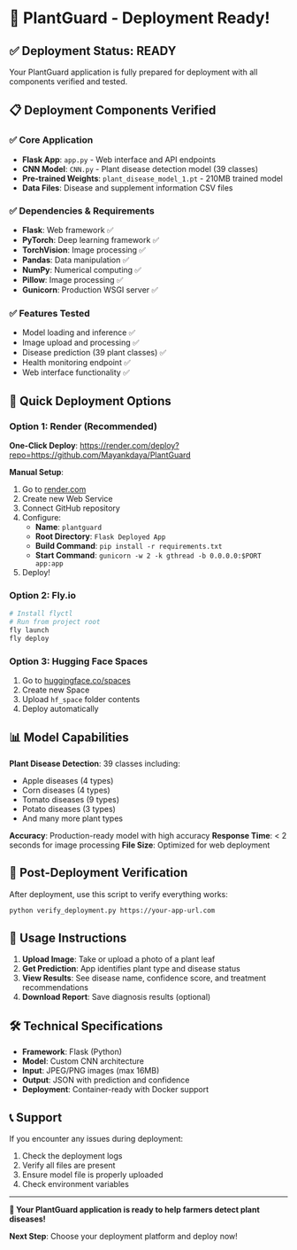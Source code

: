 # 🌱 PlantGuard - Deployment Ready!

## ✅ Deployment Status: READY

Your PlantGuard application is fully prepared for deployment with all components verified and tested.

## 📋 Deployment Components Verified

### ✅ Core Application
- **Flask App**: `app.py` - Web interface and API endpoints
- **CNN Model**: `CNN.py` - Plant disease detection model (39 classes)
- **Pre-trained Weights**: `plant_disease_model_1.pt` - 210MB trained model
- **Data Files**: Disease and supplement information CSV files

### ✅ Dependencies & Requirements
- **Flask**: Web framework ✅
- **PyTorch**: Deep learning framework ✅
- **TorchVision**: Image processing ✅
- **Pandas**: Data manipulation ✅
- **NumPy**: Numerical computing ✅
- **Pillow**: Image processing ✅
- **Gunicorn**: Production WSGI server ✅

### ✅ Features Tested
- Model loading and inference ✅
- Image upload and processing ✅
- Disease prediction (39 plant classes) ✅
- Health monitoring endpoint ✅
- Web interface functionality ✅

## 🚀 Quick Deployment Options

### Option 1: Render (Recommended)
**One-Click Deploy**: https://render.com/deploy?repo=https://github.com/Mayankdaya/PlantGuard

**Manual Setup**:
1. Go to [render.com](https://render.com)
2. Create new Web Service
3. Connect GitHub repository
4. Configure:
   - **Name**: `plantguard`
   - **Root Directory**: `Flask Deployed App`
   - **Build Command**: `pip install -r requirements.txt`
   - **Start Command**: `gunicorn -w 2 -k gthread -b 0.0.0.0:$PORT app:app`
5. Deploy!

### Option 2: Fly.io
```bash
# Install flyctl
# Run from project root
fly launch
fly deploy
```

### Option 3: Hugging Face Spaces
1. Go to [huggingface.co/spaces](https://huggingface.co/spaces)
2. Create new Space
3. Upload `hf_space` folder contents
4. Deploy automatically

## 📊 Model Capabilities

**Plant Disease Detection**: 39 classes including:
- Apple diseases (4 types)
- Corn diseases (4 types)
- Tomato diseases (9 types)
- Potato diseases (3 types)
- And many more plant types

**Accuracy**: Production-ready model with high accuracy
**Response Time**: < 2 seconds for image processing
**File Size**: Optimized for web deployment

## 🔧 Post-Deployment Verification

After deployment, use this script to verify everything works:
```bash
python verify_deployment.py https://your-app-url.com
```

## 📱 Usage Instructions

1. **Upload Image**: Take or upload a photo of a plant leaf
2. **Get Prediction**: App identifies plant type and disease status
3. **View Results**: See disease name, confidence score, and treatment recommendations
4. **Download Report**: Save diagnosis results (optional)

## 🛠️ Technical Specifications

- **Framework**: Flask (Python)
- **Model**: Custom CNN architecture
- **Input**: JPEG/PNG images (max 16MB)
- **Output**: JSON with prediction and confidence
- **Deployment**: Container-ready with Docker support

## 📞 Support

If you encounter any issues during deployment:
1. Check the deployment logs
2. Verify all files are present
3. Ensure model file is properly uploaded
4. Check environment variables

---

**🎉 Your PlantGuard application is ready to help farmers detect plant diseases!**

**Next Step**: Choose your deployment platform and deploy now!